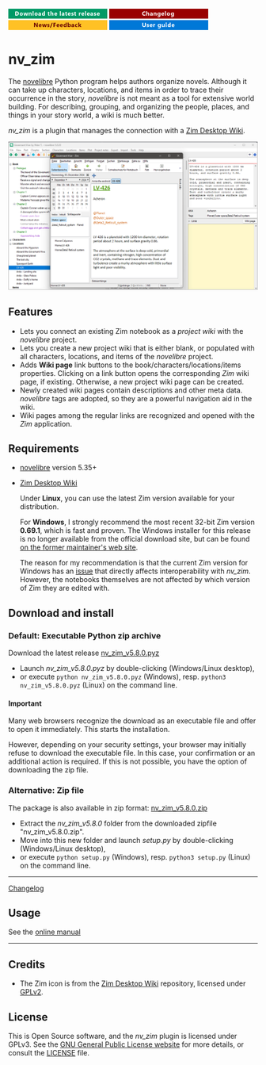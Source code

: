 [![Download the latest release](docs/img/download-button.png)](https://github.com/peter88213/nv_zim/raw/main/dist/nv_zim_v5.8.0.pyz)
[![Changelog](docs/img/changelog-button.png)](docs/changelog.md)
[![News/Feedback](docs/img/news-button.png)](https://github.com/peter88213/novelibre/discussions)
[![Online help](docs/img/help-button.png)](https://peter88213.github.io/nvhelp-en/nv_zim/)


# nv_zim

The [novelibre](https://github.com/peter88213/novelibre/) Python program helps authors organize novels.
Although it can take up characters, locations, and items in order to trace their occurrence in the story,
*novelibre* is not meant as a tool for extensive world building. 
For describing, grouping, and organizing the people, places, and things in your story world, a wiki is much better.

*nv_zim* is a plugin that manages the connection with a [Zim Desktop Wiki](https://zim-wiki.org/).

![Screenshot](docs/Screenshots/screen01.png)

## Features

- Lets you connect an existing Zim notebook as a *project wiki* with the *novelibre* project.
- Lets you create a new project wiki that is either blank, or populated with all
  characters, locations, and items of the *novelibre* project.
- Adds **Wiki page** link buttons to the book/characters/locations/items properties.
  Clicking on a link button opens the corresponding *Zim* wiki page, if existing. 
  Otherwise, a new project wiki page can be created. 
- Newly created wiki pages contain descriptions and other meta data. 
  *novelibre* tags are adopted, so they are a powerful navigation aid in the wiki.
- Wiki pages among the regular links are recognized and opened with the *Zim* application.

## Requirements

- [novelibre](https://github.com/peter88213/novelibre/) version 5.35+
- [Zim Desktop Wiki](https://zim-wiki.org/)

  Under **Linux**, you can use the latest Zim version available for your distribution.

  For **Windows**, I strongly recommend the most recent 32-bit Zim version **0.69.1**, 
  which is fast and proven. 
  The Windows installer for this release is no longer available from the official download site, 
  but can be found [on the former maintainer's web site](https://zim.glump.net/windows/). 
  
  The reason for my recommendation is that the current Zim version for Windows has an 
  [issue](https://github.com/zim-desktop-wiki/zim-desktop-wiki/issues/2759) that directly affects
  interoperability with *nv_zim*. 
  However, the notebooks themselves are not affected by which version of Zim they are edited with.

## Download and install

### Default: Executable Python zip archive

Download the latest release [nv_zim_v5.8.0.pyz](https://github.com/peter88213/nv_zim/raw/main/dist/nv_zim_v5.8.0.pyz)

- Launch *nv_zim_v5.8.0.pyz* by double-clicking (Windows/Linux desktop),
- or execute `python nv_zim_v5.8.0.pyz` (Windows), resp. `python3 nv_zim_v5.8.0.pyz` (Linux) on the command line.

#### Important

Many web browsers recognize the download as an executable file and offer to open it immediately. 
This starts the installation.

However, depending on your security settings, your browser may 
initially  refuse  to download the executable file. 
In this case, your confirmation or an additional action is required. 
If this is not possible, you have the option of downloading 
the zip file. 


### Alternative: Zip file

The package is also available in zip format: [nv_zim_v5.8.0.zip](https://github.com/peter88213/nv_zim/raw/main/dist/nv_zim_v5.8.0.zip)

- Extract the *nv_zim_v5.8.0* folder from the downloaded zipfile "nv_zim_v5.8.0.zip".
- Move into this new folder and launch *setup.py* by double-clicking (Windows/Linux desktop), 
- or execute `python setup.py` (Windows), resp. `python3 setup.py` (Linux) on the command line.

---

[Changelog](docs/changelog.md)

## Usage

See the [online manual](https://peter88213.github.io/nvhelp-en/nv_zim/)

---

## Credits

- The Zim icon is from the [Zim Desktop Wiki](https://github.com/zim-desktop-wiki/zim-desktop-wiki) repository, 
  licensed under [GPLv2](https://www.gnu.org/licenses/gpl-2.0.en.html).

## License

This is Open Source software, and the *nv_zim* plugin is licensed under GPLv3. See the
[GNU General Public License website](https://www.gnu.org/licenses/gpl-3.0.en.html) for more
details, or consult the [LICENSE](https://github.com/peter88213/nv_zim/blob/main/LICENSE) file.
